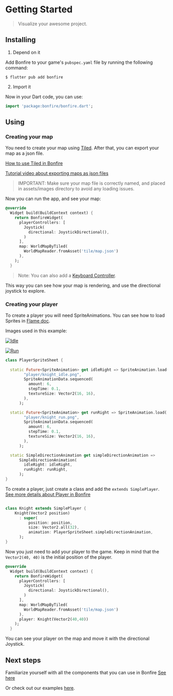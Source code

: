 # Getting Started

> Visualize your awesome project.

## Installing

1. Depend on it

Add Bonfire to your game's `pubspec.yaml` file by running the following command:

```console
$ flutter pub add bonfire
```

2. Import it

Now in your Dart code, you can use:

```dart
import 'package:bonfire/bonfire.dart';
```

## Using

### Creating your map
You need to create your map using [Tiled](https://www.mapeditor.org/). After that, you can export your map as a json file.

[How to use Tiled in Bonfire](doc/tiled_support?id=tiled-support) 

[Tutorial video about exporting maps as json files](https://www.youtube.com/watch?v=hVCmLqZ0JVw)

> IMPORTANT: Make sure your map file is correctly named, and placed in assets/images directory to avoid any loading issues.

Now you can run the app, and see your map:

```dart
@override
  Widget build(BuildContext context) {
    return BonfireWidget(
      playerControllers: [
        Joystick(
          directional: JoystickDirectional(),
        )
      ],
      map: WorldMapByTiled(
        WorldMapReader.fromAsset('tile/map.json')
      ),
    );
  }
```
> Note: You can also add a [Keyboard Controller](doc/input?id=keyboard).

This way you can see how your map is rendering, and use the directional joystick to explore.


### Creating your player

To create a player you will need SpriteAnimations. You can see how to load Sprites in [Flame doc](https://docs.flame-engine.org/main/flame/rendering/images.html).

Images used in this example:


[![Idle](https://raw.githubusercontent.com/RafaelBarbosatec/bonfire/master/example/assets/images/player/knight_idle.png)](https://raw.githubusercontent.com/RafaelBarbosatec/bonfire/master/example/assets/images/player/knight_idle.png)

[![Run](https://raw.githubusercontent.com/RafaelBarbosatec/bonfire/master/example/assets/images/player/knight_run.png)](https://raw.githubusercontent.com/RafaelBarbosatec/bonfire/master/example/assets/images/player/knight_run.png)


```dart
class PlayerSpriteSheet {
 
  static Future<SpriteAnimation> get idleRight => SpriteAnimation.load(
        "player/knight_idle.png",
        SpriteAnimationData.sequenced(
          amount: 6,
          stepTime: 0.1,
          textureSize: Vector2(16, 16),
        ),
      );

  static Future<SpriteAnimation> get runRight => SpriteAnimation.load(
        "player/knight_run.png",
        SpriteAnimationData.sequenced(
          amount: 6,
          stepTime: 0.1,
          textureSize: Vector2(16, 16),
        ),
      );

  static SimpleDirectionAnimation get simpleDirectionAnimation =>
      SimpleDirectionAnimation(
        idleRight: idleRight,
        runRight: runRight,
      );
}
```


To create a player, just create a class and add the `extends SimplePlayer`. [See more details about Player in Bonfire](doc/player?id=player)


```dart

class Knight extends SimplePlayer {
    Knight(Vector2 position)
      : super(
          position: position, 
          size: Vector2.all(32),
          animation: PlayerSpriteSheet.simpleDirectionAnimation,
      );
}

```

Now you just need to add your player to the game. Keep in mind that the `Vector2(40, 40)` is the initial position of the player.


```dart
@override
  Widget build(BuildContext context) {
    return BonfireWidget(
      playerControllers: [
        Joystick(
          directional: JoystickDirectional(),
        )
      ], 
      map: WorldMapByTiled(
        WorldMapReader.fromAsset('tile/map.json')
      ),
      player: Knight(Vector2(40,40))
    );
  }
```

You can see your player on the map and move it with the directional Joystick.

## Next steps

Familiarize yourself with all the components that you can use in Bonfire [See here](doc/overview?id=overview)

Or check out our examples [here](doc/examples?id=bonfire-example).